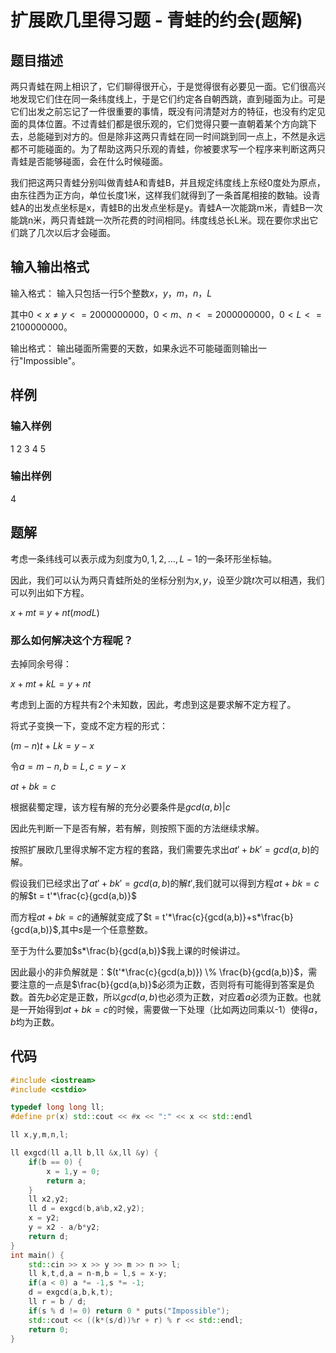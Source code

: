 # 扩展欧几里得习题 - 青蛙的约会(题解)

## 题目描述

两只青蛙在网上相识了，它们聊得很开心，于是觉得很有必要见一面。它们很高兴地发现它们住在同一条纬度线上，于是它们约定各自朝西跳，直到碰面为止。可是它们出发之前忘记了一件很重要的事情，既没有问清楚对方的特征，也没有约定见面的具体位置。不过青蛙们都是很乐观的，它们觉得只要一直朝着某个方向跳下去，总能碰到对方的。但是除非这两只青蛙在同一时间跳到同一点上，不然是永远都不可能碰面的。为了帮助这两只乐观的青蛙，你被要求写一个程序来判断这两只青蛙是否能够碰面，会在什么时候碰面。

我们把这两只青蛙分别叫做青蛙A和青蛙B，并且规定纬度线上东经0度处为原点，由东往西为正方向，单位长度1米，这样我们就得到了一条首尾相接的数轴。设青蛙A的出发点坐标是x，青蛙B的出发点坐标是y。青蛙A一次能跳m米，青蛙B一次能跳n米，两只青蛙跳一次所花费的时间相同。纬度线总长L米。现在要你求出它们跳了几次以后才会碰面。

## 输入输出格式
输入格式：
输入只包括一行$5$个整数$x，y，m，n，L$

其中$0<x≠y < =2000000000，0 < m、n < =2000000000，0 < L < =2100000000$。

输出格式：
输出碰面所需要的天数，如果永远不可能碰面则输出一行"Impossible"。

## 样例

### 输入样例
1 2 3 4 5
### 输出样例
4

## 题解

考虑一条纬线可以表示成为刻度为$0,1,2,...,L-1$的一条环形坐标轴。

因此，我们可以认为两只青蛙所处的坐标分别为$x,y$，设至少跳$t$次可以相遇，我们可以列出如下方程。

$x + mt \equiv y + nt (mod L)$

### 那么如何解决这个方程呢？

去掉同余号得：

$x + mt + kL = y + nt$

考虑到上面的方程共有$2$个未知数，因此，考虑到这是要求解不定方程了。

将式子变换一下，变成不定方程的形式：

$(m-n)t+Lk = y-x$

令$a = m-n,b = L,c = y-x$

$at+bk=c$

根据裴蜀定理，该方程有解的充分必要条件是$gcd(a,b)|c$

因此先判断一下是否有解，若有解，则按照下面的方法继续求解。

按照扩展欧几里得求解不定方程的套路，我们需要先求出$at'+bk'=gcd(a,b)$的解。

假设我们已经求出了$at'+bk'=gcd(a,b)$的解$t'$,我们就可以得到方程$at+bk=c$的解$t = t'*\frac{c}{gcd(a,b)}$

而方程$at+bk=c$的通解就变成了$t = t'*\frac{c}{gcd(a,b)}+s*\frac{b}{gcd(a,b)}$,其中$s$是一个任意整数。

至于为什么要加$s*\frac{b}{gcd(a,b)}$我上课的时候讲过。

因此最小的非负解就是：$(t'*\frac{c}{gcd(a,b)}) \% \frac{b}{gcd(a,b)}$，需要注意的一点是$\frac{b}{gcd(a,b)}$必须为正数，否则将有可能得到答案是负数。首先$b$必定是正数，所以$gcd(a,b)$也必须为正数，对应着$a$必须为正数。也就是一开始得到$at+bk=c$的时候，需要做一下处理（比如两边同乘以-1）使得$a，b$均为正数。

## 代码

```cpp
#include <iostream>
#include <cstdio>

typedef long long ll;
#define pr(x) std::cout << #x << ":" << x << std::endl

ll x,y,m,n,l;

ll exgcd(ll a,ll b,ll &x,ll &y) {
	if(b == 0) {
		x = 1,y = 0;
		return a;
	}
	ll x2,y2;
	ll d = exgcd(b,a%b,x2,y2);
	x = y2;
	y = x2 - a/b*y2;
	return d;
}
int main() {
	std::cin >> x >> y >> m >> n >> l;
	ll k,t,d,a = n-m,b = l,s = x-y;
	if(a < 0) a *= -1,s *= -1;
	d = exgcd(a,b,k,t);
	ll r = b / d;
	if(s % d != 0) return 0 * puts("Impossible");
	std::cout << ((k*(s/d))%r + r) % r << std::endl;
	return 0;
}

```
